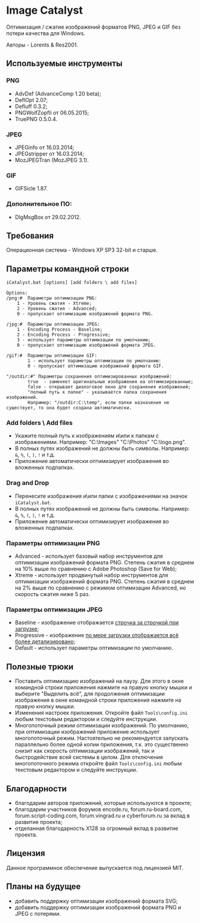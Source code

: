 # Image Catalyst

Оптимизация / сжатие изображений форматов PNG, JPEG и GIF без потери качества для Windows.

Авторы - Lorents & Res2001.

## Используемые инструменты

### PNG
- AdvDef (AdvanceComp 1.20 beta);
- DeflOpt 2.07;
- Defluff 0.3.2;
- PNGWolfZopfli от 06.05.2015;
- TruePNG 0.5.0.4.

### JPEG
- JPEGinfo от 16.03.2014;
- JPEGstripper от 16.03.2014;
- MozJPEGTran (MozJPEG 3.1).

### GIF
- GIFSicle 1.87.

### Дополнительное ПО:
- DlgMsgBox от 29.02.2012.


## Требования

Операционная система - Windows XP SP3 32-bit и старше.

## Параметры командной строки

```
iCatalyst.bat [options] [add folders \ add files]

Options:
/png:#	Параметры оптимизации PNG:
	1 - Уровень сжатия - Xtreme;
	2 - Уровень сжатия - Advanced;
	0 - пропускает оптимизацию изображений формата PNG.

/jpg:#	Параметры оптимизации JPEG:
	1 - Encoding Process - Baseline;
	2 - Encoding Process - Progressive;
	3 - использует параметры оптимизации по умолчанию;
	0 - пропускает оптимизацию изображений формата JPEG.

/gif:#	Параметры оптимизации GIF:
		1 - использует параметры оптимизации по умолчанию:
		0 - пропускает оптимизацию изображений формата GIF.

"/outdir:#"	Параметры сохранения оптимизированных изображений:
		true  - заменяет оригинальные изображения на оптимизированные;
		false - открывает диалоговое окно для сохранения изображений;
		"полный путь к папке" - указывается папка сохранения изображений.
		Например: "/outdir:C:\temp", если папки назначения не существует, то она будет создана автоматически.
```

### Add folders \ Add files
- Укажите полный путь к изображениям и\или к папкам с изображениями. Например: "C:\Images" "C:\Photos" "C:\logo.png".
- В полных путях изображений не должны быть символы. Например: `&`, `%`, `(`, `)`, `!` и т.д.
- Приложение автоматически оптимизирует изображения во вложенных подпапках.

### Drag and Drop
- Перенесите изображения и\или папки с изображениями на значок `iCatalyst.bat`.
- В полных путях изображений не должны быть символы. Например: `&`, `%`, `(`, `)`, `!` и т.д.
- Приложение автоматически оптимизирует изображения во вложенных подпапках.

### Параметры оптимизации PNG
- Advanced - использует базовый набор инструментов для оптимизации изображений формата PNG. Степень сжатия в среднем на 10% выше по сравнению с Adobe Photoshop (Save for Web);
- Xtreme - использует продвинутый набор инструментов для оптимизации изображений формата PNG. Степень сжатия в среднем на 2% выше по сравнению с режимом оптимизации Advanced, но скорость сжатия ниже 5 раз.

### Параметры оптимизации JPEG
- Baseline - изображение отображается [строчка за строчкой при загрузке](http://habrastorage.org/files/854/7c8/404/8547c84042c34393a808798a9f0ecfe9.gif);
- Progressive - изображение [по мере загрузки отображается всё более детализировано](http://habrastorage.org/files/365/aa3/0ef/365aa30ef6044cd48425b1288f5aeff4.gif);
- Default - использует параметры оптимизации по умолчанию.

## Полезные трюки

- Поставить оптимизацию изображений на паузу. Для этого в окне командной строки приложения нажмите на правую кнопку мышки и выберите "Выделить всё", для продолжения оптимизации изображения в окне командной строки приложения нажмите на правую кнопку мышки.
- Изменения настроек приложения. Откройте файл `Tools\config.ini` любым текстовым редактором и следуйте инструкции.
- Многопоточный режим оптимизации изображений. По умолчанию, при оптимизации изображений приложение использует многопоточный режим. Настоятельно не рекомендуется запускать параллельно более одной копии приложения, т.к. это существенно снизит как скорость оптимизации изображений, так и быстродействие всей системы в целом. Для отключения многопоточного режима откройте файл `Tools\config.ini` любым текстовым редактором и следуйте инструкции.

## Благодарности
- благодарим авторов приложений, которые используются в проекте;
- благодарим участников форумов encode.ru, forum.ru-board.com, forum.script-coding.com, forum.vingrad.ru и cyberforum.ru за вклад в развитие проекта;
- отделанная благодарность X128 за огромный вклад в развитие проекта.

## Лицензия
Данное программное обеспечение выпускается под лицензией MIT.

## Планы на будущее
- добавить поддержку оптимизации изображений формата SVG;
- добавить поддержку оптимизации изображений формата PNG и JPEG с потерями.
